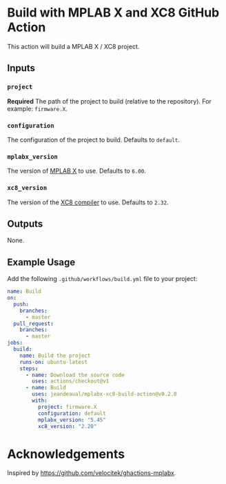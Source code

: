 # Build with MPLAB X and XC8 GitHub Action

This action will build a MPLAB X / XC8 project.

## Inputs

### `project`

**Required** The path of the project to build (relative to the repository). For example: `firmware.X`.

### `configuration`

The configuration of the project to build. Defaults to `default`.

### `mplabx_version`

The version of [MPLAB X](https://www.microchip.com/en-us/development-tools-tools-and-software/mplab-x-ide) to use. Defaults to `6.00`.

### `xc8_version`

The version of the [XC8 compiler](https://www.microchip.com/en-us/development-tools-tools-and-software/mplab-xc-compilers) to use. Defaults to `2.32`.

## Outputs

None.

## Example Usage

Add the following `.github/workflows/build.yml` file to your project:

```yaml
name: Build
on:
  push:
    branches:
      - master
  pull_request:
    branches:
      - master
jobs:
  build:
    name: Build the project
    runs-on: ubuntu-latest
    steps:
      - name: Download the source code
        uses: actions/checkout@v1
      - name: Build
        uses: jeandeaual/mplabx-xc8-build-action@v0.2.0
        with:
          project: firmware.X
          configuration: default
          mplabx_version: "5.45"
          xc8_version: "2.20"
```

# Acknowledgements

Inspired by <https://github.com/velocitek/ghactions-mplabx>.
